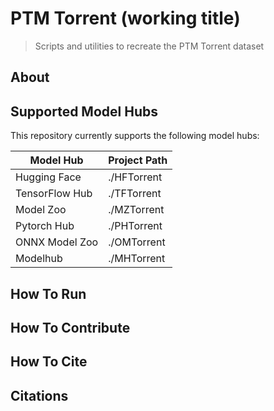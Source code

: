 # PTM Torrent (working title)

> Scripts and utilities to recreate the PTM Torrent dataset

## About

## Supported Model Hubs

This repository currently supports the following model hubs:

| Model Hub      | Project Path |
| -------------- | ------------ |
| Hugging Face   | ./HFTorrent  |
| TensorFlow Hub | ./TFTorrent  |
| Model Zoo      | ./MZTorrent  |
| Pytorch Hub    | ./PHTorrent  |
| ONNX Model Zoo | ./OMTorrent  |
| Modelhub       | ./MHTorrent  |

## How To Run

## How To Contribute

## How To Cite

## Citations
